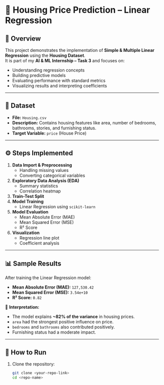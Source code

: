 # 🏡 Housing Price Prediction – Linear Regression  

## 📌 Overview  
This project demonstrates the implementation of **Simple & Multiple Linear Regression** using the **Housing Dataset**.  
It is part of my **AI & ML Internship – Task 3** and focuses on:  
- Understanding regression concepts  
- Building predictive models  
- Evaluating performance with standard metrics  
- Visualizing results and interpreting coefficients  

---

## 📂 Dataset  
- **File:** `Housing.csv`  
- **Description:** Contains housing features like area, number of bedrooms, bathrooms, stories, and furnishing status.  
- **Target Variable:** `price` (House Price)  

---

## ⚙️ Steps Implemented  
1. **Data Import & Preprocessing**  
   - Handling missing values  
   - Converting categorical variables  
2. **Exploratory Data Analysis (EDA)**  
   - Summary statistics  
   - Correlation heatmap  
3. **Train-Test Split**  
4. **Model Training**  
   - Linear Regression using `scikit-learn`  
5. **Model Evaluation**  
   - Mean Absolute Error (MAE)  
   - Mean Squared Error (MSE)  
   - R² Score  
6. **Visualization**  
   - Regression line plot  
   - Coefficient analysis  

---

## 📊 Sample Results  

After training the Linear Regression model:  

- **Mean Absolute Error (MAE):** `127,530.42`  
- **Mean Squared Error (MSE):** `3.54e+10`  
- **R² Score:** `0.82`  

🔎 **Interpretation:**  
- The model explains **~82% of the variance** in housing prices.  
- `area` had the strongest positive influence on price.  
- `bedrooms` and `bathrooms` also contributed positively.  
- Furnishing status had a moderate impact.  

---

## 🚀 How to Run  

1. Clone the repository:  
   ```bash
   git clone <your-repo-link>
   cd <repo-name>
